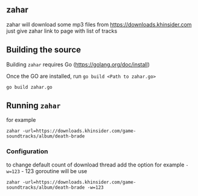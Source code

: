 ## zahar

zahar will download some mp3 files from https://downloads.khinsider.com
just give zahar link to page with list of tracks 


## Building the source

Building `zahar` requires Go (https://golang.org/doc/install)

Once the GO are installed, run `go build <Path to zahar.go>`

```shell
go build zahar.go
```

## Running `zahar`

for example 

```shell
zahar -url=https://downloads.khinsider.com/game-soundtracks/album/death-brade
```

### Configuration

to change default count of download thread add the option for example `-w=123` - 123 goroutine will be use

```shell
zahar -url=https://downloads.khinsider.com/game-soundtracks/album/death-brade -w=123
```